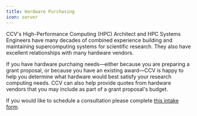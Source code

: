 ```yaml
---
title: Hardware Purchasing 
icon: server 
---
```


CCV's High-Performance Computing (HPC) Architect and HPC Systems Engineers have many decades of combined experience building and maintaining supercomputing systems for scientific research. They also have excellent relationships with many hardware vendors. 

If you have hardware purchaing needs—either because you are preparing a grant proposal, or because you have an existing award—CCV is happy to help you determine what hardware would best satisfy your research computing needs. CCV can also help provide quotes from hardware vendors that you may include as part of a grant proposal's budget. 

If you would like to schedule a consultation please complete [this intake form](https://app.smartsheet.com/b/form/033e8cdbfbb54ab9bbacaa28933969b6). 
